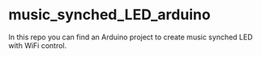 # music_synched_LED_arduino
In this repo you can find an Arduino project to create music synched LED with WiFi control.
